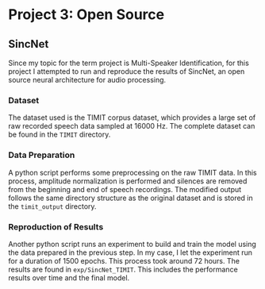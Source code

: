 # Project 3: Open Source

## SincNet
Since my topic for the term project is Multi-Speaker Identification, for this project I attempted to run and reproduce the results of SincNet, an open source neural architecture for audio processing.

### Dataset
The dataset used is the TIMIT corpus dataset, which provides a large set of raw recorded speech data sampled at 16000 Hz. The complete dataset can be found in the `TIMIT` directory.

### Data Preparation
A python script performs some preprocessing on the raw TIMIT data. In this process, amplitude normalization is performed and silences are removed from the beginning and end of speech recordings. The modified output follows the same directory structure as the original dataset and is stored in the `timit_output` directory.

### Reproduction of Results
Another python script runs an experiment to build and train the model using the data prepared in the previous step. In my case, I let the experiment run for a duration of 1500 epochs. This process took around 72 hours. The results are found in `exp/SincNet_TIMIT`. This includes the performance results over time and the final model.
